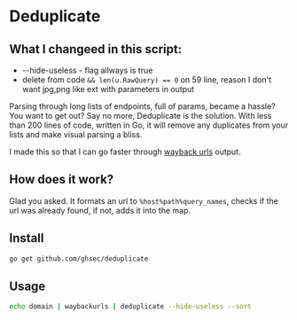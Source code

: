 # Deduplicate

## What I changeed in this script:

* --hide-useless - flag allways is true
* delete from code ```&& len(u.RawQuery) == 0``` on 59 line, reason I don't want jpg,png like ext with parameters in output



Parsing through long lists of endpoints, full of params, became a hassle? You want to get out? Say no more, Deduplicate is the solution. With less than 200 lines of code, written in Go, it will remove any duplicates from your lists and make visual parsing a bliss.

I made this so that I can go faster through [wayback urls](https://github.com/tomnomnom/waybackurls) output.

## How does it work?

Glad you asked. It formats an url to `%host%path%query_names`, checks if the url was already found, if not, adds it into the map.

## Install

```bash
go get github.com/ghsec/deduplicate
```

## Usage

```bash
echo domain | waybackurls | deduplicate --hide-useless --sort
```
